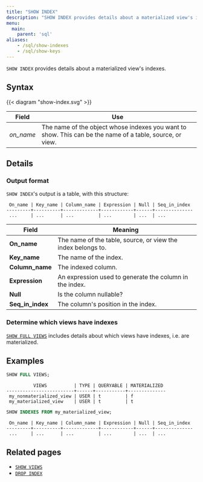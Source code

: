 ```yaml
---
title: "SHOW INDEX"
description: "SHOW INDEX provides details about a materialized view's indexes"
menu:
  main:
    parent: 'sql'
aliases:
    - /sql/show-indexes
    - /sql/show-keys
---
```


`SHOW INDEX` provides details about a materialized view's indexes.

## Syntax

{{< diagram "show-index.svg" >}}

Field | Use
------|-----
_on&lowbar;name_ | The name of the object whose indexes you want to show. This can be the name of a table, source, or view.

## Details

### Output format

`SHOW INDEX`'s output is a table, with this structure:

```nofmt
 On_name | Key_name | Column_name | Expression | Null | Seq_in_index
---------+----------+-------------+------------+------+--------------
 ...     | ...      | ...         | ...        | ...  | ...
```

Field | Meaning
------|--------
**On_name** | The name of the table, source, or view the index belongs to.
**Key_name** | The name of the index.
**Column_name** | The indexed column.
**Expression** | An expression used to generate the column in the index.
**Null** | Is the column nullable?
**Seq_in_index** | The column's position in the index.

### Determine which views have indexes

[`SHOW FULL VIEWS`](../show-views/#show-details-about-views) includes details about which views have indexes, i.e. are materialized.

## Examples

```sql
SHOW FULL VIEWS;
```
```nofmt
          VIEWS          | TYPE | QUERYABLE | MATERIALIZED
-------------------------+------+-----------+--------------
 my_nonmaterialized_view | USER | t         | f
 my_materialized_view    | USER | t         | t
```
```sql
SHOW INDEXES FROM my_materialized_view;
```
```nofmt
 On_name | Key_name | Column_name | Expression | Null | Seq_in_index
---------+----------+-------------+------------+------+--------------
 ...     | ...      | ...         | ...        | ...  | ...
```

## Related pages

- [`SHOW VIEWS`](../show-views)
- [`DROP INDEX`](../drop-index)

